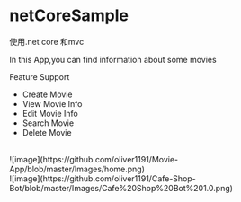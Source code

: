 # netCoreSample
使用.net core 和mvc
<p>In this App,you can find information about some movies</p>
<p>Feature Support</p>
<ul>
    <li>Create Movie</li>
    <li>View Movie Info</li>
    <li>Edit Movie Info</li>    
    <li>Search Movie </li>
    <li>Delete Movie</li>
</ul>
<br/>
![image](https://github.com/oliver1191/Movie-App/blob/master/Images/home.png)
<br/>
![image](https://github.com/oliver1191/Cafe-Shop-Bot/blob/master/Images/Cafe%20Shop%20Bot%201.0.png)


